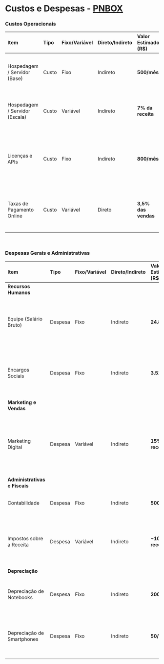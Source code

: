 # Custos e Despesas -   [PNBOX](https://pnbox.sebrae.com.br/planoNegocio/invite/m3-wy4c6o)



### **Custos Operacionais**

| Item | Tipo | Fixo/Variável | Direto/Indireto | Valor Estimado (R$) | Premissas Utilizadas |
| :--- | :--- | :--- | :--- | :--- | :--- |
| Hospedagem / Servidor (Base) | Custo | Fixo | Indireto | **500/mês** | Custo mínimo de infraestrutura em nuvem para manter a aplicação no ar. |
| Hospedagem / Servidor (Escala) | Custo | Variável | Indireto | **7% da receita** | Aumenta conforme o tráfego de usuários e o uso do banco de dados. |
| Licenças e APIs | Custo | Fixo | Indireto | **800/mês** | Custo de serviços de terceiros essenciais para a funcionalidade do app (ex: Google Maps, SendGrid). |
| Taxas de Pagamento Online | Custo | Variável | Direto | **3,5% das vendas** | Taxa média cobrada por intermediadores financeiros (Stripe, Pagar.me) por transação. |

<br>

### **Despesas Gerais e Administrativas**


| Item | Tipo | Fixo/Variável | Direto/Indireto | Valor Estimado (R$) | Premissas Utilizadas |
| :--- | :--- | :--- | :--- | :--- | :--- |
| **Recursos Humanos** | | | | | |
| Equipe (Salário Bruto) | Despesa | Fixo | Indireto | **24.840/mês** | Remuneração da equipe central (1 Dev, 1 PM, 1 Marketing) para manter e evoluir o negócio. |
| Encargos Sociais | Despesa | Fixo | Indireto | **3.513/mês** | Estimativa de **14,14%** sobre os salários, cobrindo FGTS, provisão de férias e 13º. |
| **Marketing e Vendas** | | | | | |
| Marketing Digital | Despesa | Variável | Indireto | **15% da receita** | Investimento estratégico para aquisição de clientes, reinvestindo parte da receita para acelerar o crescimento. |
| **Administrativas e Fiscais** | | | | | |
| Contabilidade | Despesa | Fixo | Indireto | **500/mês** | Honorários mensais do serviço contábil. |
| Impostos sobre a Receita | Despesa | Variável | Indireto | **~10% da receita** | Alíquota estimada do Simples Nacional, que varia conforme o faturamento anual. |
| **Depreciação** | | | | | |
| Depreciação de Notebooks | Despesa | Fixo | Indireto | **200/mês** | Baseado em 3 notebooks de R$ 4.000 com vida útil fiscal de 5 anos. |
| Depreciação de Smartphones | Despesa | Fixo | Indireto | **50/mês** | Baseado em 2 smartphones de R$ 1.500 com vida útil fiscal de 5 anos. |


